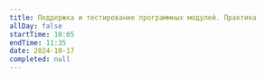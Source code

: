 ```yaml
---
title: Поддержка и тестирование программных модулей. Практика
allDay: false
startTime: 10:05
endTime: 11:35
date: 2024-10-17
completed: null
---
```


